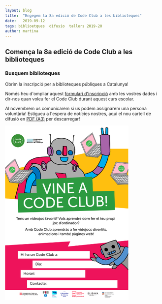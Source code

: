 ```yaml
---
layout: blog
title:  "Engegem la 8a edició de Code Club a les biblioteques"
date:   2019-09-12 
tags: biblioetques  difusio  tallers 2019-20
author: martina
---
```


## Comença la 8a edició de Code Club a les biblioteques


### Busquem biblioteques 

Obrim la inscripció per a biblioteques públiques a Catalunya! 

Només heu d'ompliar aquest <a href="http://gestio.codeclubcat.org/inscripcioBiblioteca">formulari d'inscripció</a> amb les vostres dades i dir-nos quan voleu fer el Code Club durant aquest curs escolar. 

Al novembrem us comunicarem si us podem assignarem una persona voluntària! Estigueu a l'espera de notícies nostres, aqui el nou cartell de difusió en <a href="/biblioteques/CodeClub-Cartell-2019-20.pdf">PDF (A3)</a> per descarregar!

<img src="/biblioteques/CodeClub-Cartell-2019-20.png" width="400px" alt="cartell de difusio" title="cartell de difusio">

